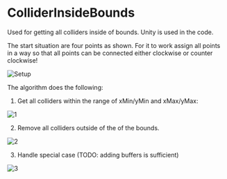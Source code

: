 # ColliderInsideBounds

Used for getting all colliders inside of bounds. Unity is used in the code.

The start situation are four points as shown. For it to work assign all points in a way so that all points can be connected either clockwise or counter clockwise!

![Setup](https://user-images.githubusercontent.com/38137603/178146203-8eaa5b98-cdd7-4508-b996-f90a8c92b811.png)

The algorithm does the following:

1. Get all colliders within the range of xMin/yMin and xMax/yMax:

![1](https://user-images.githubusercontent.com/38137603/178146209-d1e24983-0d8b-4c9a-bb11-a06cef1ee299.png)

2. Remove all colliders outside of the of the bounds.

![2](https://user-images.githubusercontent.com/38137603/178146216-2ebcb1e2-c297-414b-a8b9-4657db5df884.png)

3. Handle special case (TODO: adding buffers is sufficient)

![3](https://user-images.githubusercontent.com/38137603/178146220-af7b71a8-5f05-427f-ae21-175eee7aa7f5.png)
